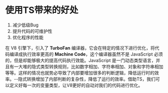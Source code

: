 # 使用TS带来的好处

1. 减少低级Bug
2. 提升代码的可维护性
3. 优化程序的性能

在 V8 引擎下，引入了 **TurboFan** 编译器，它会在特定的情况下进行优化，将代码编译成执行效率更高的 **Machine Code**，这个编译器虽然不是 JavaScript 必须的，但是却能够极大的提高代码执行效能。JavaScript 是一门动态类型语言，并且有一大堆的隐式类型转换规则，比如数字相加、字符串相加、对象和字符串相加等等。这样的情况也就势必导致了内部要增加很多的判断逻辑，降低运行时的效率。--隐式转换增加了内部判断的复杂性，降低了运行的效率。借助TS，我们可以定义好每一次的变量类型，让V8更好的自动对我们的代码进行优化。

